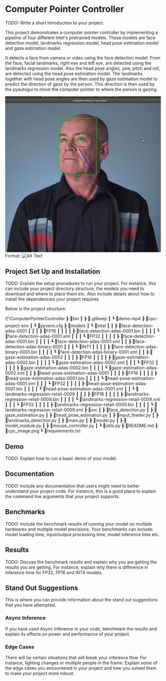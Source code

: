 # Computer Pointer Controller

*TODO:* Write a short introduction to your project.

This project demonstrates a computer pointer controller by implementing a pipeline of four different Intel's pretrained models. These models are face detection model, landmarks regression model, head pose estimation model and gaze estimation model.

It detects a face from camera or video using the face detection model. From the face, facial landmarks, right eye and left eye, are detected using the landmarks regression model. Also the head pose angles, yaw, pitch and roll, are detected using the head pose estimation model. The landmarks together with head pose angles are then used by gaze estimation model to predict the direction of gaze by the person. This direction is then used by the pyautogui to move the computer pointer to where the person is gazing.

![Sample Image](cpc_image.png)
Format: ![Alt Text](url)


## Project Set Up and Installation
*TODO:* Explain the setup procedures to run your project. For instance, this can include your project directory structure, the models you need to download and where to place them etc. Also include details about how to install the dependencies your project requires.

Below is the project structure:

📦ComputerPointerController
 ┣ 📂bin
 ┃ ┣ 📜.gitkeep
 ┃ ┗ 📜demo.mp4
 ┣ 📂cpc-project-env
 ┃ ┗ 📜pyvenv.cfg
 ┣ 📂models
 ┃ ┗ 📂intel
 ┃ ┃ ┣ 📂face-detection-adas-0001
 ┃ ┃ ┃ ┣ 📂FP16
 ┃ ┃ ┃ ┃ ┣ 📜face-detection-adas-0001.bin
 ┃ ┃ ┃ ┃ ┗ 📜face-detection-adas-0001.xml
 ┃ ┃ ┃ ┗ 📂FP32
 ┃ ┃ ┃ ┃ ┣ 📜face-detection-adas-0001.bin
 ┃ ┃ ┃ ┃ ┗ 📜face-detection-adas-0001.xml
 ┃ ┃ ┣ 📂face-detection-adas-binary-0001
 ┃ ┃ ┃ ┗ 📂INT1
 ┃ ┃ ┃ ┃ ┣ 📜face-detection-adas-binary-0001.bin
 ┃ ┃ ┃ ┃ ┗ 📜face-detection-adas-binary-0001.xml
 ┃ ┃ ┣ 📂gaze-estimation-adas-0002
 ┃ ┃ ┃ ┣ 📂FP16
 ┃ ┃ ┃ ┃ ┣ 📜gaze-estimation-adas-0002.bin
 ┃ ┃ ┃ ┃ ┗ 📜gaze-estimation-adas-0002.xml
 ┃ ┃ ┃ ┗ 📂FP32
 ┃ ┃ ┃ ┃ ┣ 📜gaze-estimation-adas-0002.bin
 ┃ ┃ ┃ ┃ ┗ 📜gaze-estimation-adas-0002.xml
 ┃ ┃ ┣ 📂head-pose-estimation-adas-0001
 ┃ ┃ ┃ ┣ 📂FP16
 ┃ ┃ ┃ ┃ ┣ 📜head-pose-estimation-adas-0001.bin
 ┃ ┃ ┃ ┃ ┗ 📜head-pose-estimation-adas-0001.xml
 ┃ ┃ ┃ ┗ 📂FP32
 ┃ ┃ ┃ ┃ ┣ 📜head-pose-estimation-adas-0001.bin
 ┃ ┃ ┃ ┃ ┗ 📜head-pose-estimation-adas-0001.xml
 ┃ ┃ ┗ 📂landmarks-regression-retail-0009
 ┃ ┃ ┃ ┣ 📂FP16
 ┃ ┃ ┃ ┃ ┣ 📜landmarks-regression-retail-0009.bin
 ┃ ┃ ┃ ┃ ┗ 📜landmarks-regression-retail-0009.xml
 ┃ ┃ ┃ ┗ 📂FP32
 ┃ ┃ ┃ ┃ ┣ 📜landmarks-regression-retail-0009.bin
 ┃ ┃ ┃ ┃ ┗ 📜landmarks-regression-retail-0009.xml
 ┣ 📂src
 ┃ ┣ 📜face_detection.py
 ┃ ┣ 📜gaze_estimation.py
 ┃ ┣ 📜head_pose_estimation.py
 ┃ ┣ 📜input_feeder.py
 ┃ ┣ 📜landmarks_detection.py
 ┃ ┣ 📜main.py
 ┃ ┣ 📜model.py
 ┃ ┣ 📜model_module.py
 ┃ ┣ 📜mouse_controller.py
 ┃ ┗ 📜utils.py
 ┣ 📜README.md
 ┣ 📜cpc_image.png
 ┗ 📜requirements.txt


## Demo
*TODO:* Explain how to run a basic demo of your model.

## Documentation
*TODO:* Include any documentation that users might need to better understand your project code. For instance, this is a good place to explain the command line arguments that your project supports.

## Benchmarks
*TODO:* Include the benchmark results of running your model on multiple hardwares and multiple model precisions. Your benchmarks can include: model loading time, input/output processing time, model inference time etc.

## Results
*TODO:* Discuss the benchmark results and explain why you are getting the results you are getting. For instance, explain why there is difference in inference time for FP32, FP16 and INT8 models.

## Stand Out Suggestions
This is where you can provide information about the stand out suggestions that you have attempted.

### Async Inference
If you have used Async Inference in your code, benchmark the results and explain its effects on power and performance of your project.

### Edge Cases
There will be certain situations that will break your inference flow. For instance, lighting changes or multiple people in the frame. Explain some of the edge cases you encountered in your project and how you solved them to make your project more robust.
